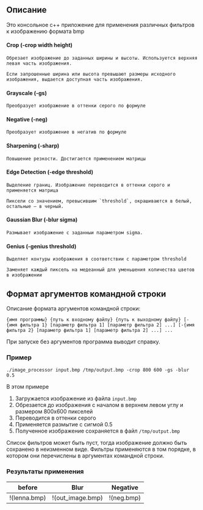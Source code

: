 ## Описание
Это консольное c++ приложение для применения различных фильтров к изображению формата bmp

#### Crop (-crop width height)
    Обрезает изображение до заданных ширины и высоты. Используется верхняя левая часть изображения.

    Если запрошенные ширина или высота превышают размеры исходного изображения, выдается доступная часть изображения.

#### Grayscale (-gs)
    Преобразует изображение в оттенки серого по формуле

#### Negative (-neg)
    Преобразует изображение в негатив по формуле

#### Sharpening (-sharp)
    Повышение резкости. Достигается применением матрицы

#### Edge Detection (-edge threshold)
    Выделение границ. Изображение переводится в оттенки серого и применяется матрица

    Пиксели со значением, превысившим `threshold`, окрашиваются в белый, остальные – в черный.

#### Gaussian Blur (-blur sigma)
    Размывает изображение с заданныи параметром sigma.

#### Genius (-genius threshold)
    Выделяет контуры изображения в соответствии с параметром threshold
    
    Заменяет каждый пиксель на медеанный для уменьшения количества цветов в изображении

## Формат аргументов командной строки

Описание формата аргументов командной строки:

`{имя программы} {путь к входному файлу} {путь к выходному файлу}
[-{имя фильтра 1} [параметр фильтра 1] [параметр фильтра 2] ...]
[-{имя фильтра 2} [параметр фильтра 1] [параметр фильтра 2] ...] ...`

При запуске без аргументов программа выводит справку.

### Пример
`./image_processor input.bmp /tmp/output.bmp -crop 800 600 -gs -blur 0.5`

В этом примере
1. Загружается изображение из файла `input.bmp`
2. Обрезается до изображения с началом в верхнем левом углу и размером 800х600 пикселей
3. Переводится в оттенки серого
4. Применяется размытие с сигмой 0.5
5. Полученное изображение сохраняется в файл `/tmp/output.bmp`

Список фильтров может быть пуст, тогда изображение должно быть сохранено в неизменном виде.
Фильтры применяются в том порядке, в котором они перечислены в аргументах командной строки.

### Результаты применения
| before                 | Blur                   |Negative              |
| ---------------------- | ---------------------- |----------------------|
| !(lenna.bmp)           |  !(out_image.bmp)      |!(neg.bmp)            |  

